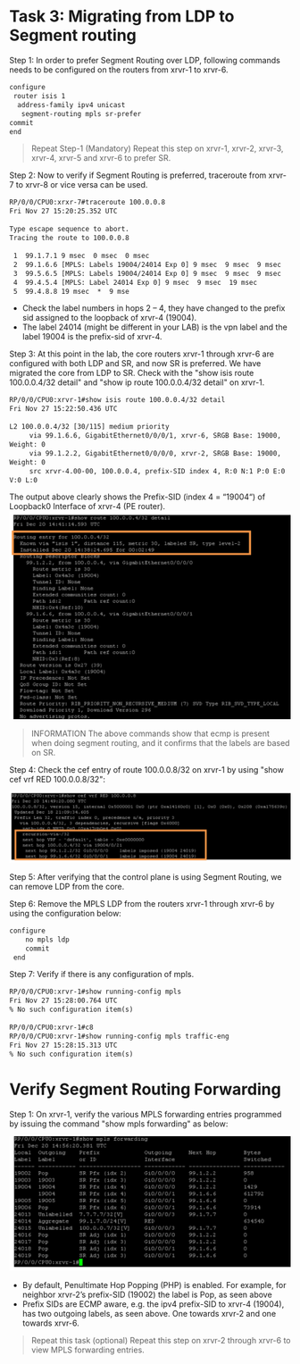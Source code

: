 # Task 3: Migrating from LDP to Segment routing

Step 1:
In order to prefer Segment Routing over LDP, following commands needs to be configured on the routers from xrvr-1 to xrvr-6.

```
configure
 router isis 1
  address-family ipv4 unicast
   segment-routing mpls sr-prefer
commit
end
```

> Repeat Step-1 (Mandatory)
> Repeat this step on xrvr-1, xrvr-2, xrvr-3, xrvr-4, xrvr-5 and xrvr-6 to prefer SR.

Step 2:
Now to verify if Segment Routing is preferred, traceroute from xrvr-7 to xrvr-8 or vice versa can be used.
```
RP/0/0/CPU0:xrxr-7#traceroute 100.0.0.8
Fri Nov 27 15:20:25.352 UTC

Type escape sequence to abort.
Tracing the route to 100.0.0.8

 1  99.1.7.1 9 msec  0 msec  0 msec
 2  99.1.6.6 [MPLS: Labels 19004/24014 Exp 0] 9 msec  9 msec  9 msec
 3  99.5.6.5 [MPLS: Labels 19004/24014 Exp 0] 9 msec  9 msec  9 msec
 4  99.4.5.4 [MPLS: Label 24014 Exp 0] 9 msec  9 msec  19 msec
 5  99.4.8.8 19 msec  *  9 mse
```

* Check the label numbers in hops 2 – 4, they have changed to the prefix sid assigned to the loopback of xrvr-4 (19004).
* The label 24014 (might be different in your LAB) is the vpn label and the label 19004 is the prefix-sid of xrvr-4.


Step 3:
At this point in the lab, the core routers xrvr-1 through xrvr-6 are configured with both LDP and SR, and now SR is preferred. We have migrated the core from LDP to SR. Check with the "show isis route 100.0.0.4/32 detail" and "show ip route 100.0.0.4/32 detail" on xrvr-1.

```
RP/0/0/CPU0:xrvr-1#show isis route 100.0.0.4/32 detail
Fri Nov 27 15:22:50.436 UTC

L2 100.0.0.4/32 [30/115] medium priority
     via 99.1.6.6, GigabitEthernet0/0/0/1, xrvr-6, SRGB Base: 19000, Weight: 0
     via 99.1.2.2, GigabitEthernet0/0/0/0, xrvr-2, SRGB Base: 19000, Weight: 0
     src xrvr-4.00-00, 100.0.0.4, prefix-SID index 4, R:0 N:1 P:0 E:0 V:0 L:0
```
The output above clearly shows the Prefix-SID (index 4 = “19004“) of Loopback0 Interface of xrvr-4 (PE router).
<img src="../images/t3s3.png">

> INFORMATION
> The above commands show that ecmp is present when doing segment routing, and it confirms that the labels are based on SR.

Step 4:
Check the cef entry of route 100.0.0.8/32 on xrvr-1 by using "show cef vrf RED 100.0.0.8/32":

<img src="../images/t3s4.png">

Step 5:
After verifying that the control plane is using Segment Routing, we can remove LDP from the core.

Step 6:
Remove the MPLS LDP from the routers xrvr-1 through xrvr-6 by using the configuration below:

```
configure
	no mpls ldp
 	commit
 end
```

Step 7:
Verify if there is any configuration of mpls.

```
RP/0/0/CPU0:xrvr-1#show running-config mpls
Fri Nov 27 15:28:00.764 UTC
% No such configuration item(s)

RP/0/0/CPU0:xrvr-1#c8
RP/0/0/CPU0:xrvr-1#show running-config mpls traffic-eng
Fri Nov 27 15:28:15.313 UTC
% No such configuration item(s)
```

# Verify Segment Routing Forwarding
Step 1:
On xrvr-1, verify the various MPLS forwarding entries programmed by issuing the command "show mpls forwarding" as below:

<img src="../images/t3s8.png">

* By default, Penultimate Hop Popping (PHP) is enabled. For example, for neighbor xrvr-2’s prefix-SID (19002) the label is Pop, as seen above
* Prefix SIDs are ECMP aware, e.g. the ipv4 prefix-SID to xrvr-4 (19004), has two outgoing labels, as seen above. One towards xrvr-2 and one towards xrvr-6.
  
> Repeat this task (optional)
> Repeat this step on xrvr-2 through xrvr-6 to view MPLS forwarding entries.
